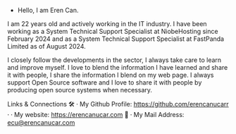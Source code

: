 - Hello, I am Eren Can.

I am 22 years old and actively working in the IT industry. I have been working as a System Technical Support Specialist at NiobeHosting since February 2024 and as a System Technical Support Specialist at FastPanda Limited as of August 2024. 

I closely follow the developments in the sector, I always take care to learn and improve myself. I love to blend the information I have learned and share it with people, I share the information I blend on my web page. I always support Open Source software and I love to share it with people by producing open source systems when necessary. 

Links & Connections
🛠️ ⸱ My Github Profile: https://github.com/erencanucarr
⸱ ⸱ My website: https://erencanucar.com
📧 ⸱ My Mail Address: ecu@erencanucar.com
